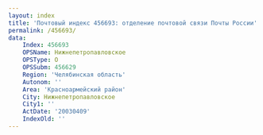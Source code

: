 ```yaml
---
layout: index
title: 'Почтовый индекс 456693: отделение почтовой связи Почты России'
permalink: /456693/
data:
    Index: 456693
    OPSName: Нижнепетропавловское
    OPSType: О
    OPSSubm: 456629
    Region: 'Челябинская область'
    Autonom: ''
    Area: 'Красноармейский район'
    City: Нижнепетропавловское
    City1: ''
    ActDate: '20030409'
    IndexOld: ''
---
```


